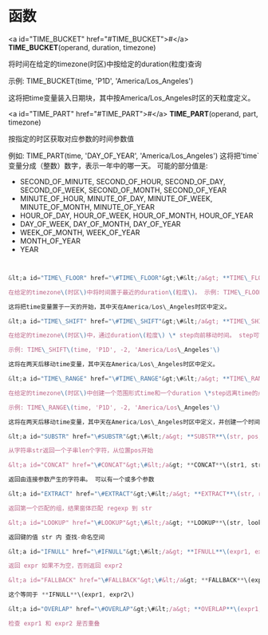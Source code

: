 # 函数

&lt;a id="TIME\_BUCKET" href="\#TIME\_BUCKET"&gt;\#&lt;/a&gt; **TIME\_BUCKET**\(operand, duration, timezone\)

将时间在给定的timezone\(时区\)中按给定的duration\(粒度\)查询

示例: TIME\_BUCKET\(time, 'P1D', 'America/Los\_Angeles'\)

这将把time变量装入日期块，其中按America/Los\_Angeles时区的天粒度定义。

&lt;a id="TIME\_PART" href="\#TIME\_PART"&gt;\#&lt;/a&gt; **TIME\_PART**\(operand, part, timezone\)

按指定的时区获取对应参数的时间参数值

例如: TIME\_PART\(time, 'DAY\_OF\_YEAR', 'America/Los\_Angeles'\) 这将把'time\`变量分成（整数）数字，表示一年中的哪一天。 可能的部分值是:

* SECOND\_OF\_MINUTE, SECOND\_OF\_HOUR, SECOND\_OF\_DAY, SECOND\_OF\_WEEK, SECOND\_OF\_MONTH, SECOND\_OF\_YEAR
* MINUTE\_OF\_HOUR, MINUTE\_OF\_DAY, MINUTE\_OF\_WEEK, MINUTE\_OF\_MONTH, MINUTE\_OF\_YEAR
* HOUR\_OF\_DAY, HOUR\_OF\_WEEK, HOUR\_OF\_MONTH, HOUR\_OF\_YEAR
* DAY\_OF\_WEEK, DAY\_OF\_MONTH, DAY\_OF\_YEAR
* WEEK\_OF\_MONTH, WEEK\_OF\_YEAR
* MONTH\_OF\_YEAR
* YEAR

```javascript


&lt;a id="TIME\_FLOOR" href="\#TIME\_FLOOR"&gt;\#&lt;/a&gt; **TIME\_FLOOR**\(operand, duration, timezone\)

在给定的timezone\(时区\)中将时间置于最近的duration\(粒度\)。 示例: TIME\_FLOOR\(time, 'P1D', 'America/Los\_Angeles'\)

这将把time变量置于一天的开始，其中天在America/Los\_Angeles时区中定义。

&lt;a id="TIME\_SHIFT" href="\#TIME\_SHIFT"&gt;\#&lt;/a&gt; **TIME\_SHIFT**\(operand, duration, step, timezone\)

在给定的timezone\(时区\)中，通过duration\(粒度\) \* step向前移动时间。 step可能是负数。

示例: TIME\_SHIFT\(time, 'P1D', -2, 'America/Los\_Angeles'\)

这将在两天后移动time变量，其中天在America/Los\_Angeles时区中定义。

&lt;a id="TIME\_RANGE" href="\#TIME\_RANGE"&gt;\#&lt;/a&gt; **TIME\_RANGE**\(operand, duration, step, timezone\)

在给定的timezone\(时区\)中创建一个范围形式time和一个duration \*step远离time的点。 step可能是负数。

示例: TIME\_RANGE\(time, 'P1D', -2, 'America/Los\_Angeles'\)

这将在两天后移动time变量，其中天在America/Los\_Angeles时区中定义，并创建一个时间-2 \* P1D - &gt;时间范围。

&lt;a id="SUBSTR" href="\#SUBSTR"&gt;\#&lt;/a&gt; **SUBSTR**\(str, pos, len\)

从字符串str返回一个子串len个字符，从位置pos开始

&lt;a id="CONCAT" href="\#CONCAT"&gt;\#&lt;/a&gt; **CONCAT**\(str1, str2, ...\)

返回由连接参数产生的字符串。 可以有一个或多个参数

&lt;a id="EXTRACT" href="\#EXTRACT"&gt;\#&lt;/a&gt; **EXTRACT**\(str, regexp\)

返回第一个匹配的组，结果窗体匹配 regexp 到 str

&lt;a id="LOOKUP" href="\#LOOKUP"&gt;\#&lt;/a&gt; **LOOKUP**\(str, lookup-namespace\)

返回键的值 str 内 查找-命名空间

&lt;a id="IFNULL" href="\#IFNULL"&gt;\#&lt;/a&gt; **IFNULL**\(expr1, expr2\)

返回 expr 如果不为空，否则返回 expr2

&lt;a id="FALLBACK" href="\#FALLBACK"&gt;\#&lt;/a&gt; **FALLBACK**\(expr1, expr2\)

这个等同于 **IFNULL**\(expr1, expr2\)

&lt;a id="OVERLAP" href="\#OVERLAP"&gt;\#&lt;/a&gt; **OVERLAP**\(expr1, expr2\)

检查 expr1 和 expr2 是否重叠

```